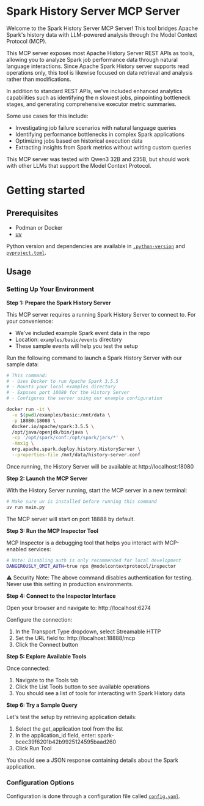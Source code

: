 # Spark History Server MCP Server

Welcome to the Spark History Server MCP Server! This tool bridges Apache Spark's history data with LLM-powered analysis through the Model Context Protocol (MCP).

This MCP server exposes most Apache History Server REST APIs as tools, allowing you to analyze Spark job performance data through natural language interactions. Since Apache Spark History server supports read operations only, this tool is likewise focused on data retrieval and analysis rather than modifications.

In addition to standard REST APIs, we've included enhanced analytics capabilities such as identifying the n slowest jobs, pinpointing bottleneck stages, and generating comprehensive executor metric summaries.

Some use cases for this include:
- Investigating job failure scenarios with natural language queries
- Identifying performance bottlenecks in complex Spark applications
- Optimizing jobs based on historical execution data
- Extracting insights from Spark metrics without writing custom queries

This MCP server was tested with Qwen3 32B and 235B, but should work with other LLMs that support the Model Context Protocol.

# Getting started

## Prerequisites

- Podman or Docker
- [uv](https://docs.astral.sh/uv/getting-started/installation/)

Python version and dependencies are available in [`.python-version`](./.python-version) and [`pyproject.toml`](./pyproject.toml).


## Usage
### Setting Up Your Environment

**Step 1: Prepare the Spark History Server**

This MCP server requires a running Spark History Server to connect to. For your convenience:
- We've included example Spark event data in the repo
- Location: `examples/basic/events` directory
- These sample events will help you test the setup

Run the following command to launch a Spark History Server with our sample data:


```bash
# This command:
# - Uses Docker to run Apache Spark 3.5.5
# - Mounts your local examples directory
# - Exposes port 18080 for the History Server
# - Configures the server using our example configuration

docker run -it \
  -v $(pwd)/examples/basic:/mnt/data \
  -p 18080:18080 \
  docker.io/apache/spark:3.5.5 \
  /opt/java/openjdk/bin/java \
  -cp '/opt/spark/conf:/opt/spark/jars/*' \
  -Xmx1g \
  org.apache.spark.deploy.history.HistoryServer \
  --properties-file /mnt/data/history-server.conf
```

Once running, the History Server will be available at http://localhost:18080 

**Step 2: Launch the MCP Server**

With the History Server running, start the MCP server in a new terminal:

```bash
# Make sure uv is installed before running this command
uv run main.py
```
 
The MCP server will start on port 18888 by default. 

**Step 3: Run the MCP Inspector Tool**

MCP Inspector is a debugging tool that helps you interact with MCP-enabled services: 

```bash
# Note: Disabling auth is only recommended for local development
DANGEROUSLY_OMIT_AUTH=true npx @modelcontextprotocol/inspector
```

⚠️ Security Note: The above command disables authentication for testing. Never use this setting in production environments. 

**Step 4: Connect to the Inspector Interface**

Open your browser and navigate to: http://localhost:6274  
 
Configure the connection: 
1. In the Transport Type dropdown, select Streamable HTTP
2. Set the URL field to: http://localhost:18888/mcp
3. Click the Connect button


**Step 5: Explore Available Tools**

Once connected:
1. Navigate to the Tools tab
2. Click the List Tools button to see available operations
3. You should see a list of tools for interacting with Spark History data
     

**Step 6: Try a Sample Query**

Let's test the setup by retrieving application details: 

1. Select the get_application tool from the list
2. In the application_id field, enter: spark-bcec39f6201b42b9925124595baad260
3. Click Run Tool

You should see a JSON response containing details about the Spark application. 

### Configuration Options

Configuration is done through a configuration file called [`config.yaml`](./config.yaml).

